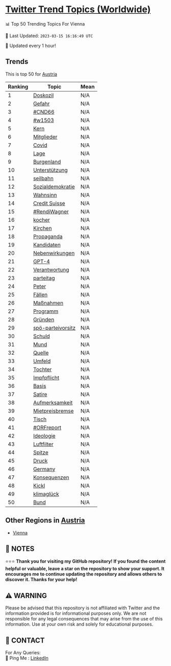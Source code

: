[Twitter Trend Topics (Worldwide)](https://github.com/ErcinDedeoglu/Twitter-Trend-Topics)
==========


📊 Top 50 Trending Topics For Vienna

📆 Last Updated: `2023-03-15 16:16:49 UTC`

🔧 Updated every 1 hour!


## Trends

This is top 50 for [Austria](</Austria>)

| Ranking | Topic | Mean |
| ------- | ------------ | ------------ |
| 1 | [Doskozil](http://twitter.com/search?q=Doskozil) | N/A |
| 2 | [Gefahr](http://twitter.com/search?q=Gefahr) | N/A |
| 3 | [#CND66](http://twitter.com/search?q=%23CND66) | N/A |
| 4 | [#w1503](http://twitter.com/search?q=%23w1503) | N/A |
| 5 | [Kern](http://twitter.com/search?q=Kern) | N/A |
| 6 | [Mitglieder](http://twitter.com/search?q=Mitglieder) | N/A |
| 7 | [Covid](http://twitter.com/search?q=Covid) | N/A |
| 8 | [Lage](http://twitter.com/search?q=Lage) | N/A |
| 9 | [Burgenland](http://twitter.com/search?q=Burgenland) | N/A |
| 10 | [Unterstützung](http://twitter.com/search?q=Unterst%c3%bctzung) | N/A |
| 11 | [seilbahn](http://twitter.com/search?q=seilbahn) | N/A |
| 12 | [Sozialdemokratie](http://twitter.com/search?q=Sozialdemokratie) | N/A |
| 13 | [Wahnsinn](http://twitter.com/search?q=Wahnsinn) | N/A |
| 14 | [Credit Suisse](http://twitter.com/search?q=Credit+Suisse) | N/A |
| 15 | [#RendiWagner](http://twitter.com/search?q=%23RendiWagner) | N/A |
| 16 | [kocher](http://twitter.com/search?q=kocher) | N/A |
| 17 | [Kirchen](http://twitter.com/search?q=Kirchen) | N/A |
| 18 | [Propaganda](http://twitter.com/search?q=Propaganda) | N/A |
| 19 | [Kandidaten](http://twitter.com/search?q=Kandidaten) | N/A |
| 20 | [Nebenwirkungen](http://twitter.com/search?q=Nebenwirkungen) | N/A |
| 21 | [GPT-4](http://twitter.com/search?q=GPT-4) | N/A |
| 22 | [Verantwortung](http://twitter.com/search?q=Verantwortung) | N/A |
| 23 | [parteitag](http://twitter.com/search?q=parteitag) | N/A |
| 24 | [Peter](http://twitter.com/search?q=Peter) | N/A |
| 25 | [Fällen](http://twitter.com/search?q=F%c3%a4llen) | N/A |
| 26 | [Maßnahmen](http://twitter.com/search?q=Ma%c3%9fnahmen) | N/A |
| 27 | [Programm](http://twitter.com/search?q=Programm) | N/A |
| 28 | [Gründen](http://twitter.com/search?q=Gr%c3%bcnden) | N/A |
| 29 | [spö-parteivorsitz](http://twitter.com/search?q=sp%c3%b6-parteivorsitz) | N/A |
| 30 | [Schuld](http://twitter.com/search?q=Schuld) | N/A |
| 31 | [Mund](http://twitter.com/search?q=Mund) | N/A |
| 32 | [Quelle](http://twitter.com/search?q=Quelle) | N/A |
| 33 | [Umfeld](http://twitter.com/search?q=Umfeld) | N/A |
| 34 | [Tochter](http://twitter.com/search?q=Tochter) | N/A |
| 35 | [Impfpflicht](http://twitter.com/search?q=Impfpflicht) | N/A |
| 36 | [Basis](http://twitter.com/search?q=Basis) | N/A |
| 37 | [Satire](http://twitter.com/search?q=Satire) | N/A |
| 38 | [Aufmerksamkeit](http://twitter.com/search?q=Aufmerksamkeit) | N/A |
| 39 | [Mietpreisbremse](http://twitter.com/search?q=Mietpreisbremse) | N/A |
| 40 | [Tisch](http://twitter.com/search?q=Tisch) | N/A |
| 41 | [#ORFreport](http://twitter.com/search?q=%23ORFreport) | N/A |
| 42 | [Ideologie](http://twitter.com/search?q=Ideologie) | N/A |
| 43 | [Luftfilter](http://twitter.com/search?q=Luftfilter) | N/A |
| 44 | [Spitze](http://twitter.com/search?q=Spitze) | N/A |
| 45 | [Druck](http://twitter.com/search?q=Druck) | N/A |
| 46 | [Germany](http://twitter.com/search?q=Germany) | N/A |
| 47 | [Konsequenzen](http://twitter.com/search?q=Konsequenzen) | N/A |
| 48 | [Kickl](http://twitter.com/search?q=Kickl) | N/A |
| 49 | [klimaglück](http://twitter.com/search?q=klimagl%c3%bcck) | N/A |
| 50 | [Bund](http://twitter.com/search?q=Bund) | N/A |



## Other Regions in [Austria](</Austria>)

* [Vienna](</Austria/Vienna.md>)



## 📝 NOTES

⭐⭐⭐ **Thank you for visiting my GitHub repository! If you found the content helpful or valuable, leave a star on the repository to show your support. It encourages me to continue updating the repository and allows others to discover it. Thanks for your help!**


## ⚠️ WARNING

Please be advised that this repository is not affiliated with Twitter and the information provided is for informational purposes only. We are not responsible for any legal consequences that may arise from the use of this information. Use at your own risk and solely for educational purposes.


## 📨 CONTACT

 For Any Queries:  
            🏓 Ping Me : [LinkedIn](https://www.linkedin.com/in/ercindedeoglu/)
